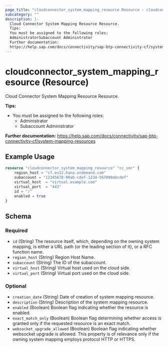 ```yaml
---
page_title: "cloudconnector_system_mapping_resource Resource - cloudconnector"
subcategory: ""
description: |-
  Cloud Connector System Mapping Resource Resource.
  Tips:
  You must be assigned to the following roles:
  AdministratorSubaccount Administrator
  Further documentation:
  https://help.sap.com/docs/connectivity/sap-btp-connectivity-cf/system-mapping-resources
---
```


# cloudconnector_system_mapping_resource (Resource)

Cloud Connector System Mapping Resource Resource.
				
__Tips:__
* You must be assigned to the following roles:
	* Administrator
	* Subaccount Administrator

__Further documentation:__
<https://help.sap.com/docs/connectivity/sap-btp-connectivity-cf/system-mapping-resources>

## Example Usage

```terraform
resource "cloudconnector_system_mapping_resource" "cc_smr" {
    region_host = "cf.eu12.hana.ondemand.com"
    subaccount = "12345678-90ab-cdef-1234-567890abcdef"
    virtual_host  = "virtual.example.com"
    virtual_port  = "443"
    id = "/"
    enabled = true
}
```

<!-- schema generated by tfplugindocs -->
## Schema

### Required

- `id` (String) The resource itself, which, depending on the owning system mapping, is either a URL path (or the leading section of it), or a RFC function name.
- `region_host` (String) Region Host Name.
- `subaccount` (String) The ID of the subaccount.
- `virtual_host` (String) Virtual host used on the cloud side.
- `virtual_port` (String) Virtual port used on the cloud side.

### Optional

- `creation_date` (String) Date of creation of system mapping resource.
- `description` (String) Description of the system mapping resource.
- `enabled` (Boolean) Boolean flag indicating whether the resource is enabled.
- `exact_match_only` (Boolean) Boolean flag determining whether access is granted only if the requested resource is an exact match.
- `websocket_upgrade_allowed` (Boolean) Boolean flag indicating whether websocket upgrade is allowed. This property is of relevance only if the owning system mapping employs protocol HTTP or HTTPS.
